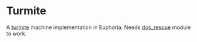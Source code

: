 # Turmite

A [turmite](https://en.wikipedia.org/wiki/Turmite) machine implementation in Euphoria.
Needs [dos_rescue](https://github.com/insolor/dos_rescue) module to work.
